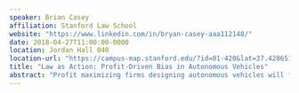 ```yaml
---
speaker: Brian Casey
affiliation: Stanford Law School
website: "https://www.linkedin.com/in/bryan-casey-aaa112148/"
date: 2018-04-27T11:00:00-0000
location: Jordan Hall 040
location-url: "https://campus-map.stanford.edu/?id=01-420&lat=37.42865133749201&lng=-122.17121865473717&zoom=17"
title: "Law as Action: Profit-Driven Bias in Autonomous Vehicles"
abstract: "Profit maximizing firms designing autonomous vehicles will face economic incentives to weigh the benefits of delivering speedy transportation against expected liabilities in the event of an accident. This Article demonstrates that path planning algorithms optimizing these tradeoffs using well-established auto injury compensation formulas may have the unintended consequence of producing facially discriminatory driving behaviors in autonomous vehicles. It considers a simulated one-way street setting with a probabilistic pedestrian crossing and uses U.S. Census Bureau data to calculate income-based liability predictions for collision events. Obtaining quantitative results through Monte Carlo sampling, this Article shows how profit maximizing speeds can be expected to vary inversely with neighborhood income levels—putting simulated pedestrians that encounter such systems in predominantly minority regions at heightened risk of injury or death relative to their non-minority counterparts. It then discusses how these findings are consistent with a host of other recently documented instances of real world algorithmic bias that highlight the need for fairness, transparency, and accountability in AI systems. Finally, it surveys the challenges facing lawyers, engineers, industry leaders, and policymakers tasked with governing these systems, and argues that a multidisciplinary, multistakeholder approach is necessary to shape policy that is sensitive to the complex social realms into which AI systems are deploying."
---
```

